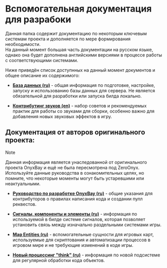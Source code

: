 # Вспомогательная документация для разрабоки
Данная папка содержит документацию по некоторым ключевым системам проекта и дополняется по мере формирования необходимости.  
На данный момент большая часть документации на русском языке, однако она будет дополнена английскими версиями в процессе работы с соответствующими системами.

Ниже приведён список доступнных на данный момент документов и общее описание их содержимого:

- **[База данных (ru)](https://github.com/ZeroHubProjects/ZeroOnyx/blob/docs/readme-server-overview-update/docs/development/db.md)** - общая информация по подготовке, настройке, запуску и использованию базы данных для сервера. Не является обязательной для разработки или запуска билда локально.

- **[Контрибутинг звуков (en)](https://github.com/ZeroHubProjects/ZeroOnyx/blob/docs/readme-server-overview-update/docs/development/sound_contributing.md)** - набор советов и рекомендуемых практик для работы со звуками для сборки, особенно важно для добавления новых звуковых эффектов в игру.

## Документация от авторов оригинального проекта:
> [!NOTE]  
> Данная информация является унаследованной от оригинального проекта OnyxBay и ещё не была пересмотрена под ZeroOnyx.  
> Используйте данные руководства в ознакомительных целях, но помните, что некоторые моменты могут быть устаревшими или неактуальными.
- **[Руководство по разработке OnyxBay (ru)](https://github.com/ZeroHubProjects/ZeroOnyx/blob/docs/readme-server-overview-update/docs/development/contributing.md)** - общие указания для контрибуторов о правилах написания кода и создании пулл реквестов.

- **[Сигналы, компоненты и элементы (ru)](https://github.com/ZeroHubProjects/ZeroOnyx/blob/docs/readme-server-overview-update/docs/development/ces.md)** - информация по используемой в билде системе сигналов, которая позволяет установить связь между изначально раздельными системами игры.

- **[Map Entities (ru)](https://github.com/ZeroHubProjects/ZeroOnyx/blob/docs/readme-server-overview-update/docs/development/map_entities.md)** - вспомогательные сущности для игровых карт, используемые для скриптования и автоматизации процессов в игровом мире и не требующие изменений в коде игры.

- **[Новый процессинг "think" (ru)](https://github.com/ZeroHubProjects/ZeroOnyx/blob/docs/readme-server-overview-update/docs/development/thinking.md)** - информация по новой подсистеме для регулярной обработки кода объектов.

